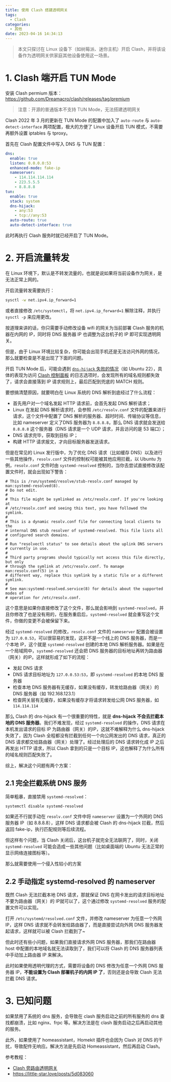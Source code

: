 ```yaml
---
title: 使用 Clash 搭建透明网关
tags:
  - Clash
categories:
  - 其他
date: 2023-04-16 14:34:13
---
```

> 本文只探讨在 Linux 设备下（如树莓派、迷你主机）开启 Clash，并将该设备作为透明网关供家庭其他设备使用这一场景。

# 1. Clash 端开启 TUN Mode

安装 Clash permium 版本： https://github.com/Dreamacro/clash/releases/tag/premium

> 注意：开源的普通版本不支持 TUN Mode，无法搭建透明网关

Clash 2022 年 3 月的更新在 TUN Mode 的配置中加入了 `auto-route` 与 `auto-detect-interface` 两项配置，极大的方便了 Linux 设备开启 TUN 模式，不需要再额外设置 iptables 与 tproxy。

首先在 Clash 配置文件中写入 DNS 与 TUN 配置：

```yaml
dns:
  enable: true
  listen: 0.0.0.0:53
  enhanced-mode: fake-ip
  nameserver:
    - 114.114.114.114
    - 223.5.5.5
    - 8.8.8.8
tun:
  enable: true
  stack: system
  dns-hijack:
    - any:53
    - tcp://any:53
  auto-route: true
  auto-detect-interface: true
```

此时再执行 Clash 服务时就已经开启了 TUN Mode。

# 2. 开启流量转发

在 Linux 环境下，默认是不转发流量的，也就是说如果将当前设备作为网关，是无法正常上网的。

开启流量转发需要执行：

```sh
sysctl -w net.ipv4.ip_forward=1
```

或者直接修改 `/etc/systemctl`，将 `net.ipv4.ip_forward=1` 解除注释，并执行 `sysctl -p` 来应用更改。

按道理来讲的话，你只需要手动修改设备 wifi 的网关为当前部署 Clash 服务的机器在内网的 IP，同时将 DNS 服务器 IP 也调整为这台机子的 IP 即可实现透明网关。

但是，由于 Linux 环境比较复杂，你可能会出现手机还是无法访问外网的情况，那么就要检查是不是出现了下面的问题。

开启 TUN Mode 后，可能会遇到 [`dns-hijack` 失败的情况](https://github.com/Dreamacro/clash/issues/2671)（如 Ubuntu 22），具体的表现为访问 [Clash 控制面板](http://clash.razord.top/) 的日志选项时，会发现所有的域名规则都失效了，请求会直接落到 IP 请求规则上，最后匹配到兜底的 MATCH 规则。

要想搞清楚原因，就要明白在 Linux 系统的 DNS 解析到底经过了什么流程：

- 首先用户对一个域名发起 HTTP 请求前，会首先发起 DNS 解析请求；
- Linux 在发起 DNS 解析请求时，会参照 `/etc/resolv.conf` 文件的配置来进行请求，这个文件中配置了 DNS 解析的服务器、超时时间、传输协议等信息，比如 nameserver 定义了DNS 服务器为 `8.8.8.8`，那么 DNS 请求就会发送给 `8.8.8.8` 这个服务器（DNS 请求是一个 UDP 请求，并且访问的是 53 端口）；
- DNS 请求完毕，获取到目标 IP；
- 构建 HTTP 请求报文，才向目标服务器发送请求。

但是在常见的 Linux 发行版中，为了优化 DNS 请求（比如缓存 DNS）以及进行一些其他操作，`resolv.conf` 文件的控制权可能被其他应用拦截，以 Ubuntu 为例，`resolv.conf` 文件时由 `systemd-resolved` 控制的，当你去尝试直接修改该配置文件时，就会出现如下警告：

```
# This is /run/systemd/resolve/stub-resolv.conf managed by man:systemd-resolved(8).
# Do not edit.
#
# This file might be symlinked as /etc/resolv.conf. If you're looking at
# /etc/resolv.conf and seeing this text, you have followed the symlink.
#
# This is a dynamic resolv.conf file for connecting local clients to the
# internal DNS stub resolver of systemd-resolved. This file lists all
# configured search domains.
#
# Run "resolvectl status" to see details about the uplink DNS servers
# currently in use.
#
# Third party programs should typically not access this file directly, but only
# through the symlink at /etc/resolv.conf. To manage man:resolv.conf(5) in a
# different way, replace this symlink by a static file or a different symlink.
#
# See man:systemd-resolved.service(8) for details about the supported modes of
# operation for /etc/resolv.conf.
```

这个意思是如果你直接修改了这个文件，那么就会影响到 `systemd-resolved`，并且你修改了也是没有用的，在服务重启后，`systemd-resolved` 就会重写这个文件，你做的变更不会被保留下来。

经过 `systemd-resolved` 的修改，`resolv.conf` 文件的 `nameserver` 配置会被设置为 `127.0.0.53`，可以很容易的发现，这并不是一个线上的 DNS 服务器，而是一个本地 IP，这个就是  `systemd-resolved` 创建的本地 DNS 解析服务器。如果是在一个局域网中，`systemd-resolved` 还会把 DNS 服务器的目标地址再转为路由器（网关）的IP。这样就形成了如下的流程：

- 发起 DNS 请求
- DNS 请求目标地址为 `127.0.0.53:53`，即  `systemd-resolved` 的本地 DNS 服务器
- 检查本地 DNS 服务器有无缓存，如果没有缓存，转发给路由器（网关）的 DNS 服务器（如 192.168.123.1）
- 检查网关层有无缓存，如果没有缓存才将请求转发给公网 DNS 服务器，如 `114.114.114`

那么 Clash 的 dns-hijack 有一个很重要的特性，就是 **dns-hijack 不会去拦截本地的 DNS 服务器**。我们不难发现，经过 `systemd-resolved` 的操作，DNS 请求在本机发出请求的目标 IP 为路由器（网关）的IP，这就不难解释为什么 dns-hijack 失效了，因为 Clash 全程都没有拦截到任何一个向公网发出的 DNS 请求，真正的 DNS 请求都交给路由器（网关）处理了。经过处理后的 DNS 请求转化成 IP 之后再发出 HTTP 请求，所以 Clash 拿到的只是一个目标 IP，这也解释了为什么所有的域名规则匹配失败了。

综上，解决这个问题有两个方案：

## 2.1 完全拦截系统 DNS 服务

简单粗暴，直接禁用 `systemd-resolved`：

```sh
systemctl disable systemd-resolved
```

如果还不行就手动在 `resolv.conf` 文件中将 `nameserver` 设置为一个外网的 DNS 服务器 IP（如 8.8.8.8），这样 DNS 请求都会被 Clash 的 dns-hijack 拦截，然后返回 fake-ip，执行匹配规则等后续流程。

但这样有个问题，当 Clash 关闭后，这台机子就完全无法联网了，同时，关闭 `systemd-resolved` 可能会造成一些其他问题（比如桌面端的 Ubuntu 无法正常的显示网络连接图标等）。

那么就需要使用一个侵入性较小的方案

## 2.2 手动指定 systemd-resolved 的 nameserver

既然 Clash 无法拦截本地 DNS 请求，那就保证 DNS 在网卡发出的请求目标地址不要为路由器（网关）的 IP就可以了，这个通过修改 `systemd-resolved` 服务的配置文件可以实现。

打开 `/etc/systemd/resolved.conf` 文件，并修改 nameserver 为任意一个外网 IP，这样 DNS 请求就不会转发给路由器了，而是直接尝试向外网 DNS 服务器发起请求，这样就可以被 Clash 拦截到了~

但此时还有些小问题，如果我们直接请求外网 DNS 服务器，那我们在路由器 host 中配置的本地域名就无法读取到了，我们可以将 Clash 的 DNS 服务器列表中手动加上路由器 IP 来解决。

此时如果使用透明代理的方式，需要将设备的 DNS 修改为任意一个外网 DNS 服务器 IP，**不能设置为 Clash 部署机子的内网 IP 了**，否则还是会导致 Clash 无法拦截 DNS 请求。

# 3. 已知问题

如果禁用了系统的 dns 服务，会导致在 clash 服务启动之前的所有服务的 dns 查找都崩溃，比如 nginx、frpc 等。解决方法是在 clash 服务启动之后再启动其他的服务。

此外，如果使用了 homeassistant，Homekit 插件也会因为 Clash 对 DNS 的干扰，导致配件无响应。解决方法是先启动 Homeassistant，然后再启动 Clash。

参考教程：

- [Clash 旁路由透明网关](https://lvv.me/posts/2022/09/12_clash_as_router/)
- https://little-star.love/posts/5d083060